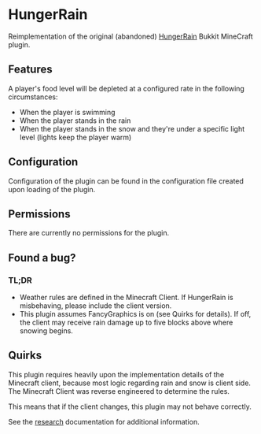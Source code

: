 HungerRain
==========

Reimplementation of the original (abandoned) [HungerRain](http://dev.bukkit.org/bukkit-plugins/hunger-rain/)
Bukkit MineCraft plugin.

## Features

A player's food level will be depleted at a configured rate in the following circumstances:
- When the player is swimming
- When the player stands in the rain
- When the player stands in the snow and they're under a specific light level (lights keep the player warm)

## Configuration

Configuration of the plugin can be found in the configuration file created upon loading of the plugin.

## Permissions

There are currently no permissions for the plugin.

## Found a bug?

### TL;DR

* Weather rules are defined in the Minecraft Client. If HungerRain is misbehaving, please include the client version.
* This plugin assumes FancyGraphics is on (see Quirks for details). If off, the client may receive rain damage up to
  five blocks above where snowing begins.

## Quirks

This plugin requires heavily upon the implementation details of the Minecraft
client, because most logic regarding rain and snow is client side. The
Minecraft Client was reverse engineered to determine the rules.

This means that if the client changes, this plugin may not behave correctly.

See the [research](RESEARCH.md) documentation for additional information.
